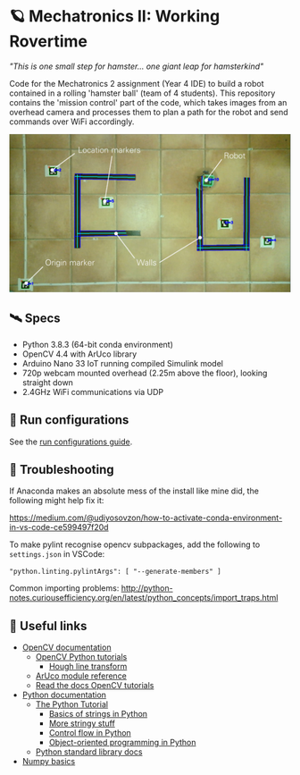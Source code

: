 # 🪐 Mechatronics II: Working Rovertime

_"This is one small step for hamster... one giant leap for hamsterkind"_

Code for the Mechatronics 2 assignment (Year 4 IDE) to build a robot contained in a rolling 'hamster ball' (team of 4 students). This repository contains the 'mission control' part of the code, which takes images from an overhead camera and processes them to plan a path for the robot and send commands over WiFi accordingly.

![](https://github.com/Finin-Quincey/Mechatronics-2/blob/main/images/overview_labels.png)

## 🛰 Specs

- Python 3.8.3 (64-bit conda environment)
- OpenCV 4.4 with ArUco library
- Arduino Nano 33 IoT running compiled Simulink model
- 720p webcam mounted overhead (2.25m above the floor), looking straight down
- 2.4GHz WiFi communications via UDP

## 🚀 Run configurations

See the [run configurations guide](run_configurations.md).

## 🐍 Troubleshooting

If Anaconda makes an absolute mess of the install like mine did, the following might help fix it:

https://medium.com/@udiyosovzon/how-to-activate-conda-environment-in-vs-code-ce599497f20d

To make pylint recognise opencv subpackages, add the following to `settings.json` in VSCode:
```
"python.linting.pylintArgs": [ "--generate-members" ]
```

Common importing problems: http://python-notes.curiousefficiency.org/en/latest/python_concepts/import_traps.html

## 🔭 Useful links

- [OpenCV documentation](https://docs.opencv.org/4.4.0/index.html)
  - [OpenCV Python tutorials](https://docs.opencv.org/4.4.0/d6/d00/tutorial_py_root.html)
    - [Hough line transform](https://docs.opencv.org/4.4.0/d6/d10/tutorial_py_houghlines.html)
  - [ArUco module reference](https://docs.opencv.org/4.4.0/d9/d6a/group__aruco.html)
  - [Read the docs OpenCV tutorials](https://opencv-python-tutroals.readthedocs.io/en/latest/py_tutorials/py_tutorials.html)
- [Python documentation](https://docs.python.org/3.8/)
  - [The Python Tutorial](https://docs.python.org/3.8/tutorial/index.html)
    - [Basics of strings in Python](https://docs.python.org/3.8/tutorial/introduction.html#strings)
    - [More stringy stuff](https://docs.python.org/3.8/tutorial/inputoutput.html#fancier-output-formatting)
    - [Control flow in Python](https://docs.python.org/3.8/tutorial/controlflow.html)
    - [Object-oriented programming in Python](https://docs.python.org/3.8/tutorial/classes.html)
  - [Python standard library docs](https://docs.python.org/3.8/library/index.html)
- [Numpy basics](https://numpy.org/doc/stable/user/absolute_beginners.html)
